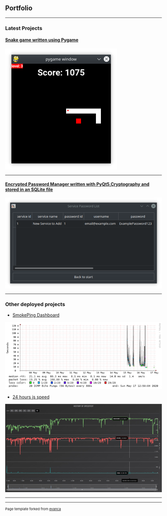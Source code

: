 ## Portfolio

---

### Latest Projects

####  [Snake game written using Pygame](https://github.com/wattsra/snake)
<img src="https://github.com/wattsra/snake/blob/master/Screenshots/Gameplay3.png?raw=true"/>

---

#### [Encrypted Password Manager written with PyQt5,Cryptography and stored in an SQLite file](https://github.com/wattsra/passstore)
<img src="https://github.com/wattsra/passstore/raw/master/screenshots/loadPasswordlist.png?raw=true"/>

---

### Other deployed projects

- [SmokePing Dashboard](https://oss.oetiker.ch/smokeping/index.en.html)
<img src="https://github.com/wattsra/wattsra.github.io/blob/master/images/SmokePing1.png?raw=true"/>

- [24 hours js speed](https://github.com/wattsra/speed-logger)
<img src="https://github.com/wattsra/wattsra.github.io/blob/master/images/Speedtest1.jpeg?raw=true"/>

---




---
<p style="font-size:11px">Page template forked from <a href="https://github.com/evanca/quick-portfolio">evanca</a></p>
<!-- Remove above link if you don't want to attibute -->
